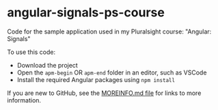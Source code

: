 # angular-signals-ps-course
Code for the sample application used in my Pluralsight course: "Angular: Signals"

To use this code:
- Download the project
- Open the `apm-begin` OR `apm-end` folder in an editor, such as VSCode
- Install the required Angular packages using `npm install`

If you are new to GitHub, see the [MOREINFO.md file](https://github.com/DeborahK/angular-signals-ps-course/edit/main/MOREINFO.md) for links to more information.
